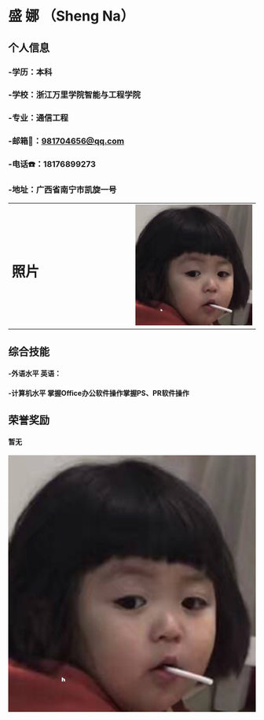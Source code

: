 #  盛   娜 （Sheng Na）

## 个人信息
### -学历：本科
### -学校：浙江万里学院智能与工程学院
### -专业：通信工程
### -邮箱📧：981704656@qq.com
### -电话☎️：18176899273
### -地址：广西省南宁市凯旋一号
<table border="0">
  <tr>
    <td width="50%">
      <h1> 照片</h1>
    </td>
    <td width="50%">
      <img src="/79F417B9-05E5-4E51-B576-6D7C14D3BF3A.jpeg" width="100%" >      
    </td>
  </tr>
</table>

## 综合技能
#### -外语水平	 英语：
#### -计算机水平  掌握Office办公软件操作掌握PS、PR软件操作


## 荣誉奖励
#### 暂无

![Image](/79F417B9-05E5-4E51-B576-6D7C14D3BF3A.jpeg)
```
